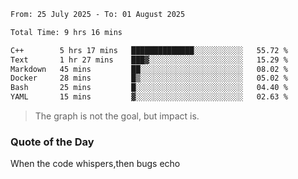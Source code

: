 <!--START_SECTION:waka-->

```txt
From: 25 July 2025 - To: 01 August 2025

Total Time: 9 hrs 16 mins

C++        5 hrs 17 mins   ██████████████░░░░░░░░░░░   55.72 %
Text       1 hr 27 mins    ███▓░░░░░░░░░░░░░░░░░░░░░   15.29 %
Markdown   45 mins         ██░░░░░░░░░░░░░░░░░░░░░░░   08.02 %
Docker     28 mins         █▒░░░░░░░░░░░░░░░░░░░░░░░   05.02 %
Bash       25 mins         █░░░░░░░░░░░░░░░░░░░░░░░░   04.40 %
YAML       15 mins         ▓░░░░░░░░░░░░░░░░░░░░░░░░   02.63 %
```

<!--END_SECTION:waka--> 
> The graph is not the goal, but impact is.

### Quote of the Day
When the code whispers,then bugs echo
